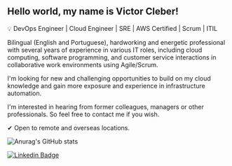 
<!--
**victor-cleber/victor-cleber** is a ✨ _special_ ✨ repository because its `README.md` (this file) appears on your GitHub profile.

Here are some ideas to get you started:
👋
- 🔭 I’m currently working on ...
- 🌱 I’m currently learning ...
- 👯 I’m looking to collaborate on ...
- 🤔 I’m looking for help with ...
- 💬 Ask me about ...
- 📫 How to reach me: ...
- 😄 Pronouns: ...
- ⚡ My certificates: ...

### 💬 About me 
-->

## Hello world, my name is Victor Cleber! 

:bulb: DevOps Engineer | Cloud Engineer | SRE | AWS Certified | Scrum | ITIL

Bilingual (English and Portuguese), hardworking and energetic professional with several years of experience in various IT roles, including cloud computing, software programming, and customer service interactions in collaborative work environments using Agile/Scrum.

I'm looking for new and challenging opportunities to build on my cloud knowledge and gain more exposure and experience in infrastructure automation.

I'm interested in hearing from former colleagues, managers or other professionals. So feel free to contact me if you wish.

✔ Open to remote and overseas locations.

![Anurag's GitHub stats](https://github-readme-stats.vercel.app/api?username=victor-cleber&show_icons=true&hide=contribs,issues,prs&theme=dark)

<!--
### 🔭 Professional experience

Position       | Period         | Environment 
------------   | -------------  | ------------- 
Internal Suppport Engineer | [Dec/2021 – Mar/2022] | • Comprehensive systems hardware and network troubleshooting experience.<br> • Automated workflow installation processes using AWX (Ansible). <br>• Handled issues as the first point of contact providing level 1-2 support.<br> ⇢ Environment: Jira, Bit Bucket, Nexus, Ansible, Terraform, Jenkins, Azure DevOps, AWS, DataDog, OP5, OpenShift.
Full Stack Developer | [Nov/2015 – Nov/2018] | • Designed and built microservices using Django to maintain and integrate an internal tool (EAR) and diverse infrastructure APIs (Zabbix, Commvault). <br>• Assisted engineering teams in debugging and fixing issues. <br>• Promoted Agile culture across the company. <br>⇢Environment: Django REST framework (Python), MySQL and SQL Server, Git, Vagrant, Celery, Puppet.Django REST framework (Python), MariaDB, SQL Server.
System Analyst and Developer | [Aug/2012 – Nov/2015] | • Designed, built and maintained a Zabbix dashboard. <br> • Help Infrastructure and Engineering teams to debug and fix issues. <br>⇢ Environment: Scrum, Asp .Net C#, SQL Server, API Zabbix.
System Analyst and Developer | [Dec/2011 – Jul/2012] | • Designed, built and maintained C# code. <br>⇢ Environment: Asp.Net C#, SQL Server, Agile.

> My enthusiasm for learning new systems and processes helps me design and implement successful collaborative projects. I am currently investing my time to learn Docker and practising cloud-based solutions using Azure and AWS.

### 🔭 Professional skills
- Ansible, Pipelines using Jenkins and Azure DevOps, Nexus;
- .NET Core, C#, SqlServer;
- Python, Django, Docker, Microservices, Puppet, MariaDB;
- JavaScript, Git<!--, Node.js
- DevOps, Agile Project Management.
 AWS.

### ⚡ Certifications
Certificate | Year | Credential
------------ | ------------- | -------------
DevOps Professional  | [May 2019] | EXIN
Certified Associate in Project Management | [May 2018] | PMI-CAPM
DevOps Essentials | [Nov 2017] | ITCERTS
DevOps Security | [Nov 2017]  | ITCERTS
ITIL-Foundation | [Dec 2016]  | EXIN
ScrumMaster | [Nov 2015]  | Scrum Alliance
Professional for Requirements Engineering (CPRE) | [Dec 2014] | IBQTS

### :mailbox_with_mail: victor.cleber@outlook.com
-->

[![Linkedin Badge](https://img.shields.io/badge/-LinkedIn-blue?style=for-the-badge&logo=Linkedin&logoColor=white&link=https://www.linkedin.com/in/victor-cleber/?locale=en_US)](https://www.linkedin.com/in/victor-cleber/?locale=en_US)
<!-- >Text -->
<!--[![Top Langs](https://github-readme-stats.vercel.app/api/top-langs/?username=victor-cleber&layout=compact)](https://github.com/victor-cleber/github-readme-stats)
-->
<!--[![Top Langs](https://github-readme-stats.vercel.app/api/top-langs/?username=victor-cleber&theme=dark)](https://github.com/victor-cleber/github-readme-stats)-->
